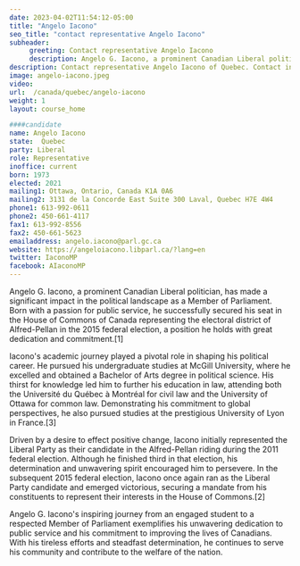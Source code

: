 ```yaml
---
date: 2023-04-02T11:54:12-05:00
title: "Angelo Iacono"
seo_title: "contact representative Angelo Iacono"
subheader:
     greeting: Contact representative Angelo Iacono
     description: Angelo G. Iacono, a prominent Canadian Liberal politician, has made a significant impact in the political landscape as a Member of Parliament.
description: Contact representative Angelo Iacono of Quebec. Contact information for Angelo Iacono includes email address, phone number, and mailing address.
image: angelo-iacono.jpeg
video:
url:  /canada/quebec/angelo-iacono
weight: 1
layout: course_home

####candidate
name: Angelo Iacono
state:	Quebec
party: Liberal
role: Representative
inoffice: current
born: 1973
elected: 2021
mailing1: Ottawa, Ontario, Canada K1A 0A6
mailing2: 3131 de la Concorde East Suite 300 Laval, Quebec H7E 4W4
phone1: 613-992-0611
phone2: 450-661-4117
fax1: 613-992-8556
fax2: 450-661-5623
emailaddress: angelo.iacono@parl.gc.ca
website: https://angeloiacono.libparl.ca/?lang=en
twitter: IaconoMP
facebook: AIaconoMP
---
```


Angelo G. Iacono, a prominent Canadian Liberal politician, has made a significant impact in the political landscape as a Member of Parliament. Born with a passion for public service, he successfully secured his seat in the House of Commons of Canada representing the electoral district of Alfred-Pellan in the 2015 federal election, a position he holds with great dedication and commitment.[1]

Iacono's academic journey played a pivotal role in shaping his political career. He pursued his undergraduate studies at McGill University, where he excelled and obtained a Bachelor of Arts degree in political science. His thirst for knowledge led him to further his education in law, attending both the Université du Québec à Montréal for civil law and the University of Ottawa for common law. Demonstrating his commitment to global perspectives, he also pursued studies at the prestigious University of Lyon in France.[3]

Driven by a desire to effect positive change, Iacono initially represented the Liberal Party as their candidate in the Alfred-Pellan riding during the 2011 federal election. Although he finished third in that election, his determination and unwavering spirit encouraged him to persevere. In the subsequent 2015 federal election, Iacono once again ran as the Liberal Party candidate and emerged victorious, securing a mandate from his constituents to represent their interests in the House of Commons.[2]

Angelo G. Iacono's inspiring journey from an engaged student to a respected Member of Parliament exemplifies his unwavering dedication to public service and his commitment to improving the lives of Canadians. With his tireless efforts and steadfast determination, he continues to serve his community and contribute to the welfare of the nation.
